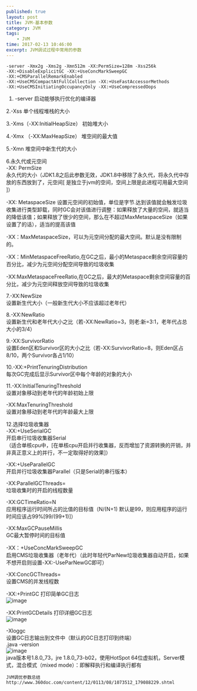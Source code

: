 ```yaml
---
published: true
layout: post
title: JVM-基本参数
category: JVM
tags: 
    - JVM
time: 2017-02-13 10:46:00
excerpt: JVM调试过程中常用的参数
---
```


```
-server -Xmx2g -Xms2g -Xmn512m -XX:PermSize=128m -Xss256k
-XX:+DisableExplicitGC -XX:+UseConcMarkSweepGC
-XX:+CMSParallelRemarkEnabled
-XX:+UseCMSCompactAtFullCollection -XX:+UseFastAccessorMethods
-XX:+UseCMSInitiatingOccupancyOnly -XX:+UseCompressedOops
```

1. -server        启动能够执行优化的编译器

2.-Xss            单个线程堆栈的大小

3.-Xms（-XX:InitialHeapSize）            初始堆大小

4.-Xmx （-XX:MaxHeapSize）           堆空间的最大值

5.-Xmn            堆空间中新生代的大小

6.永久代或元空间  
-XX: PermSize   
永久代的大小（JDK1.8之后此参数无效，JDK1.8中移除了永久代，将永久代中存放的东西放到了，元空间[ 是独立于jvm的空间，空间上限是此进程可用最大空间 ]） 

-XX: MetaspaceSize 设置元空间的初始值，单位是字节.达到该值就会触发垃圾收集进行类型卸载，同时GC会对该值进行调整：如果释放了大量的空间，就适当的降低该值；如果释放了很少的空间，那么在不超过MaxMetaspaceSize（如果设置了的话），适当的提高该值  

-XX：MaxMetaspaceSize，可以为元空间分配的最大空间。默认是没有限制的。 

-XX：MinMetaspaceFreeRatio,在GC之后，最小的Metaspace剩余空间容量的百分比，减少为元空间分配空间导致的垃圾收集  

-XX:MaxMetaspaceFreeRatio,在GC之后，最大的Metaspace剩余空间容量的百分比，减少为元空间释放空间导致的垃圾收集  

7.-XX:NewSize  
设置新生代大小（一般新生代大小不应该超过老年代）

8.-XX:NewRatio  
设置新生代和老年代大小之比（若-XX:NewRatio=3，则老:新=3:1，老年代占总大小的3/4）

9.-XX:SurvivorRatio  
设置Eden区和Survivor区的大小之比（若-XX:SurvivorRatio=8，则Eden区占8/10，两个Survivor各占1/10）

10.-XX:+PrintTenuringDistribution  
每次GC完成后显示Survivor区中每个年龄的对象的大小

11.-XX:InitialTenuringThreshold  
设置对象移动到老年代的年龄初始上限

-XX:MaxTenuringThreshold  
设置对象移动到老年代的年龄最大上限

12.选择垃圾收集器  
-XX:+UseSerialGC  
开启串行垃圾收集器Serial  
（适合单核cpu中，[在单核cpu开启并行收集器，反而增加了资源转换的开销，并非真正意义上的并行，不一定取得好的效果]）

-XX:+UseParallelGC  
开启并行垃圾收集器Parallel（只是Serial的串行版本）

-XX:ParallelGCThreads=<value>  
垃圾收集时的开启的线程数量

-XX:GCTimeRatio=N  
应用程序运行时间所占的比值的目标值（N/(N+1) 默认是99，则应用程序的运行时间应该占99%[99/(99+1)]）

-XX:MaxGCPauseMillis  
GC最大暂停时间的目标值

-XX：+UseConcMarkSweepGC  
启用CMS垃圾收集器（老年代）（此时年轻代ParNew垃圾收集器自动开启，如果不想开启则设置-XX:-UseParNewGC即可）

-XX:ConcGCThreads=<value>  
设置CMS的并发线程数
               
-XX:+PrintGC  打印简单GC日志  
![image](http://od4ghyr10.bkt.clouddn.com/image/a/af/f7e96f828e3fd4d065ce8354ac78b.png) 
   
-XX:PrintGCDetails  打印详细GC日志  
  ![image](http://od4ghyr10.bkt.clouddn.com/image/6/de/b3220b2028a0ad6869fb090dae28b.png)

-Xloggc  
设置GC日志输出到文件中（默认的GC日志打印到终端）  
.java -version  
![image](http://od4ghyr10.bkt.clouddn.com/image/1/6c/d10f6a652e7b04734c2ace4e2e157.png)  
java版本号1.8.0_73，jre 1.8.0_73-b02，使用HotSpot 64位虚拟机，Server模式，混合模式（mixed mode）：即解释执行和编译执行都有 

```
JVM调优参数总结
http://www.360doc.com/content/12/0113/08/1073512_179088229.shtml
```
